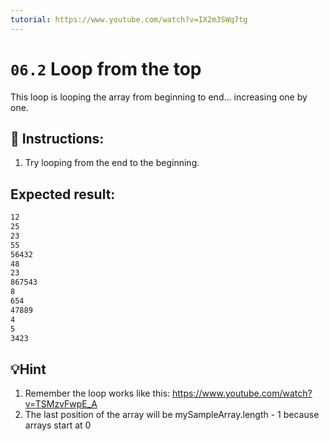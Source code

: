 ```yaml
---
tutorial: https://www.youtube.com/watch?v=IX2m3SWq7tg
---
```


# `06.2` Loop from the top

This loop is looping the array from beginning to end... increasing one by one.

## 📝 Instructions:

1. Try looping from the end to the beginning.

## Expected result:

```bash
12
25
23
55
56432
48
23
867543
8
654
47889
4
5
3423
```

## 💡Hint

1. Remember the loop works like this: https://www.youtube.com/watch?v=TSMzvFwpE_A
2. The last position of the array will be mySampleArray.length - 1 because arrays start at 0